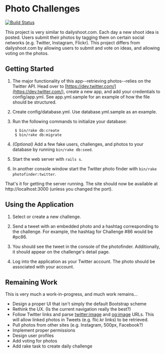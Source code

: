 Photo Challenges
================

[![Build Status](https://travis-ci.org/clintonb/photo-challenges.svg?branch=master)](https://travis-ci.org/clintonb/photo-challenges)

This project is very similar to dailyshoot.com. Each day a new shoot idea is posted. Users submit their photos by tagging them on certain social networks (e.g. Twitter, Instagram, Flickr). This project differs from dailyshoot.com by allowing users to submit and vote on ideas, and allowing voting on the photos.


Getting Started
---------------

1. The major functionality of this app--retrieving photos--relies on the Twitter API. Head over to [https://dev.twitter.com/](https://dev.twitter.com/), create a new app, and add your credentials to config/app.yml. See app.yml.sample for an example of how the file should be structured.

2. Create config/database.yml. Use database.yml.sample as an example.

3. Run the following commands to initialize your database:

        $ bin/rake db:create
        $ bin/rake db:migrate

4. *(Optional)* Add a few fake users, challenges, and photos to your database by running `bin/rake db:seed`.

5. Start the web server with `rails s`.

6. In another console window start the Twitter photo finder with `bin/rake photofinder:twitter`.

That's it for getting the server running. The site should now be available at http://localhost:3000 (unless you changed the port).


Using the Application
---------------------

1. Select or create a new challenge.

2. Send a tweet with an embedded photo and a hashtag corresponding to the challenge. For example, the hashtag for Challenge #86 would be #pc86.

3. You should see the tweet in the console of the photofinder. Additionally, it should appear on the challenge's detail page.

4. Log into the application as your Twitter account. The photo should be associated with your account.


Remaining Work
--------------

This is very much a work-in-progress, and much work remains...

* Design a proper UI that isn't simply the default Bootstrap scheme
* Rethink the UX. (Is the current navigation really the best?)
* Follow Twitter links and parse <twitter:image> and <og:image> URLs. This will allow linked photos in Tweets (e.g. flic.kr links) to be retrieved.
* Pull photos from other sites (e.g. Instagram, 500px, Facebook?)
* Implement proper permissions
* Design user profiles
* Add voting for photos
* Add rake task to create daily challenge
